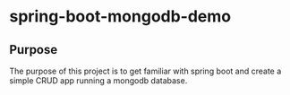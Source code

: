 # spring-boot-mongodb-demo

## Purpose

The purpose of this project is to get familiar with spring boot and create a simple CRUD app running a mongodb database.

